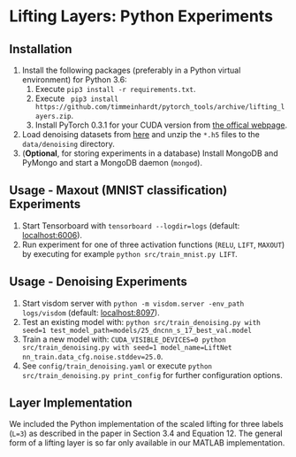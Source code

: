 Lifting Layers: Python Experiments
================

Installation
-------------------

1. Install the following packages (preferably in a Python virtual environment) for Python 3.6:
    1. Execute `pip3 install -r requirements.txt`.
    3. Execute ` pip3 install https://github.com/timmeinhardt/pytorch_tools/archive/lifting_layers.zip`.
    2. Install PyTorch 0.3.1 for your CUDA version from [the offical webpage](https://pytorch.org/previous-versions/).
2. Load denoising datasets from [here](http://vision.in.tum.de/_media/downloads/lifting_layers_denoising.zip) and unzip the `*.h5` files to the `data/denoising` directory.
3. (**Optional**, for storing experiments in a database) Install MongoDB and PyMongo and start a MongoDB daemon (`mongod`).

Usage - Maxout (MNIST classification) Experiments
-------------------

1. Start Tensorboard with `tensorboard --logdir=logs` (default: [localhost:6006](localhost:6006)).
2. Run experiment for one of three activation functions (`RELU`, `LIFT`, `MAXOUT`) by executing for example `python src/train_mnist.py LIFT`.

Usage - Denoising Experiments
-------------------

1. Start visdom server with `python -m visdom.server -env_path logs/visdom` (default: [localhost:8097](localhost:8097)).
2. Test an existing model with: `python src/train_denoising.py with seed=1 test_model_path=models/25_dncnn_s_17_best_val.model`
3. Train a new model with: `CUDA_VISIBLE_DEVICES=0 python src/train_denoising.py with seed=1 model_name=LiftNet nn_train.data_cfg.noise.stddev=25.0`.
4. See `config/train_denoising.yaml` or execute `python src/train_denoising.py print_config` for further configuration options.

Layer Implementation
--------------------

We included the Python implementation of the scaled lifting for three labels (`L=3`) as described in the paper in Section 3.4 and Equation 12. The general form of a lifting layer is so far only available in our MATLAB implementation.

